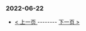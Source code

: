 ### 2022-06-22 
 

- [ < 上一页 ](https://github.com/able8/weibo-hot-record/blob/master/2022-06-21.md) -------- [ 下一页 > ](https://github.com/able8/weibo-hot-record/blob/master/2022-06-23.md)